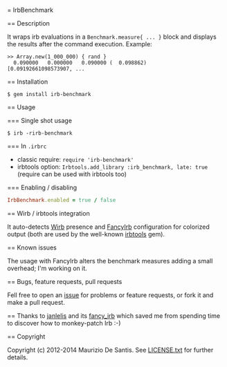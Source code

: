 = IrbBenchmark

== Description

It wraps irb evaluations in a `Benchmark.measure{ ... }` block and displays 
the results after the command execution. Example:

```
>> Array.new(1_000_000) { rand }
  0.090000   0.000000   0.090000 (  0.098862)
[0.09192661098573907, ...
```

== Installation

```
$ gem install irb-benchmark
```

== Usage

=== Single shot usage

```
$ irb -rirb-benchmark
```

=== In `.irbrc`

* classic require: `require 'irb-benchmark'`
* irbtools option: `Irbtools.add_library :irb_benchmark, late: true` (require can be used with irbtools too)

=== Enabling / disabling

```ruby
IrbBenchmark.enabled = true / false
```

== Wirb / irbtools integration

It auto-detects [Wirb](https://github.com/janlelis/wirb) presence and 
[FancyIrb](https://github.com/janlelis/fancy_irb) configuration for colorized 
output (both are used by the well-known 
[irbtools](https://github.com/janlelis/irbtools) gem).

== Known issues

The usage with FancyIrb alters the benchmark measures adding a small overhead;
I'm working on it.

== Bugs, feature requests, pull requests

Fell free to open an [issue](https://github.com/ProGNOMmers/irb-benchmark/issues)
for problems or feature requests, or fork it and make a pull request.

== Thanks to
[janlelis](https://github.com/janlelis) and its [fancy_irb](https://github.com/janlelis/fancy_irb)
which saved me from spending time to discover how to monkey-patch Irb :-)

== Copyright

Copyright (c) 2012-2014 Maurizio De Santis. See [LICENSE.txt](LICENSE.txt) for
further details.

